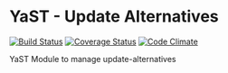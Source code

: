 YaST - Update Alternatives
========================

[![Build Status](https://travis-ci.org/yast/yast-update-alternatives.svg?branch=master)](https://travis-ci.org/yast/yast-update-alternatives)
[![Coverage Status](https://coveralls.io/repos/github/yast/yast-update-alternatives/badge.svg?branch=master)](https://coveralls.io/github/yast/yast-update-alternatives?branch=master)
[![Code Climate](https://codeclimate.com/github/yast/yast-update-alternatives/badges/gpa.svg)](https://codeclimate.com/github/yast/yast-update-alternatives)

YaST Module to manage update-alternatives
